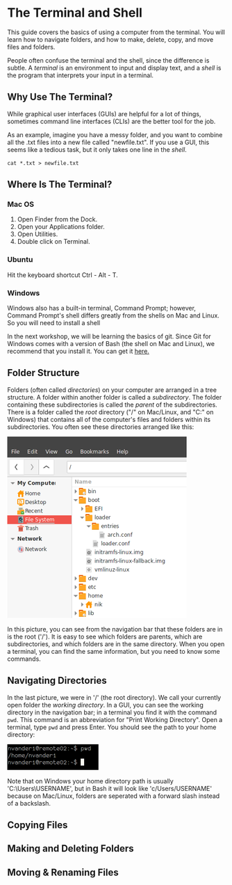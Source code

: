 # The Terminal and Shell
This guide covers the basics of using a computer from the
terminal. You will learn how to navigate folders, and how to make,
delete, copy, and move files and folders.

People often confuse the terminal and the shell, since the difference
is subtle. A *terminal* is an environment to input and display
text, and a *shell* is the program that interprets your input in a
terminal.

## Why Use The Terminal?
While graphical user interfaces (GUIs) are helpful for a lot of things,
sometimes command line interfaces (CLIs) are the better tool for the job.

As an example, imagine you have a messy folder, and you want to combine
all the .txt files into a new file called "newfile.txt". If you use a
GUI, this seems like a tedious task, but it only takes one line in the
*shell*.

    cat *.txt > newfile.txt


## Where Is The Terminal?

### Mac OS
1. Open Finder from the Dock.
2. Open your Applications folder.
3. Open Utilities.
4. Double click on Terminal.

### Ubuntu
Hit the keyboard shortcut Ctrl - Alt - T.

### Windows
Windows also has a built-in terminal, Command Prompt; however, Command
Prompt's shell differs greatly from the shells on Mac and Linux. So you will
need to install a shell

In the next workshop, we will be learning the basics of git. Since Git
for Windows comes with a version of Bash (the shell on Mac and Linux),
we recommend that you install it.
You can get it [here.](https://git-for-windows.github.io/)

## Folder Structure
Folders (often called *directories*) on your computer are arranged in a
tree structure. A folder within another folder is called a *subdirectory*.
The folder containing these subdirectories is called the *parent* of the
subdirectories.
There is a folder called the *root* directory ("/" on Mac/Linux, and "C:"
on Windows) that contains all of the computer's files and folders within
its subdirectories. You often see these directories arranged like this:

![Directory Tree](tree.png)

In this picture, you can see from the navigation bar that these folders are in
is the root ('/').
It is easy to see which folders are parents, which are subdirectories, and
which folders are in the same directory. When you open a terminal, you can
find the same information, but you need to know some commands.

## Navigating Directories

In the last picture, we were in '/' (the root directory). We call your currently
open folder the *working directory*. In a GUI, you can see the working directory
in the navigation bar; in a terminal you find it with the command `pwd`. This command
is an abbreviation for "Print Working Directory". Open a terminal, type `pwd` and
press Enter. You should see the path to your home directory:

![Print Working Directory](pwd.png)

Note that on Windows your home directory path is usually 'C:\Users\USERNAME',
but in Bash it will look like 'c/Users/USERNAME' because on Mac/Linux, folders
are seperated with a forward slash instead of a backslash.

## Copying Files
## Making and Deleting Folders
## Moving & Renaming Files
